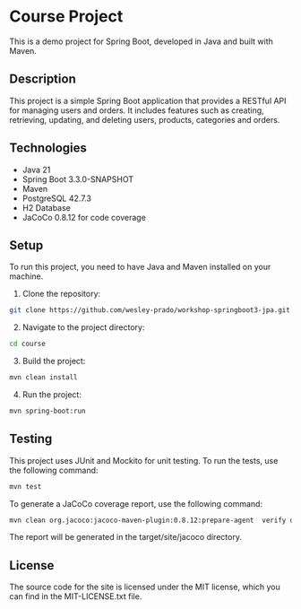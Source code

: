 # Course Project

This is a demo project for Spring Boot, developed in Java and built with Maven.

## Description

This project is a simple Spring Boot application that provides a RESTful API for managing users and
orders. It
includes features such as creating, retrieving, updating, and deleting users, products, categories
and orders.

## Technologies

- Java 21
- Spring Boot 3.3.0-SNAPSHOT
- Maven
- PostgreSQL 42.7.3
- H2 Database
- JaCoCo 0.8.12 for code coverage

## Setup

To run this project, you need to have Java and Maven installed on your machine.

1. Clone the repository:

```bash
git clone https://github.com/wesley-prado/workshop-springboot3-jpa.git
```

2. Navigate to the project directory:

```bash
cd course
```

3. Build the project:

```bash
mvn clean install
```

4. Run the project:

```bash
mvn spring-boot:run
```

## Testing

This project uses JUnit and Mockito for unit testing. To run the tests, use the following command:

```bash
mvn test
```

To generate a JaCoCo coverage report, use the following command:

```bash
mvn clean org.jacoco:jacoco-maven-plugin:0.8.12:prepare-agent  verify org.jacoco:jacoco-maven-plugin:0.8.12:report
```

The report will be generated in the target/site/jacoco directory.

## License

The source code for the site is licensed under the MIT license, which you can find in the
MIT-LICENSE.txt file.
